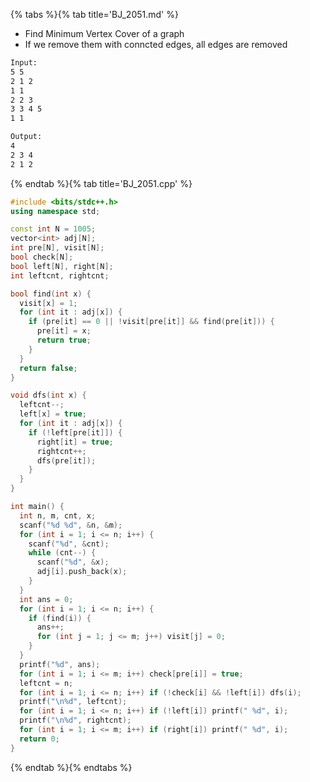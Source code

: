 {% tabs %}{% tab title='BJ_2051.md' %}

* Find Minimum Vertex Cover of a graph
* If we remove them with conncted edges, all edges are removed

```txt
Input:
5 5
2 1 2
1 1
2 2 3
3 3 4 5
1 1

Output:
4
2 3 4
2 1 2
```

{% endtab %}{% tab title='BJ_2051.cpp' %}

```cpp
#include <bits/stdc++.h>
using namespace std;

const int N = 1005;
vector<int> adj[N];
int pre[N], visit[N];
bool check[N];
bool left[N], right[N];
int leftcnt, rightcnt;

bool find(int x) {
  visit[x] = 1;
  for (int it : adj[x]) {
    if (pre[it] == 0 || !visit[pre[it]] && find(pre[it])) {
      pre[it] = x;
      return true;
    }
  }
  return false;
}

void dfs(int x) {
  leftcnt--;
  left[x] = true;
  for (int it : adj[x]) {
    if (!left[pre[it]]) {
      right[it] = true;
      rightcnt++;
      dfs(pre[it]);
    }
  }
}

int main() {
  int n, m, cnt, x;
  scanf("%d %d", &n, &m);
  for (int i = 1; i <= n; i++) {
    scanf("%d", &cnt);
    while (cnt--) {
      scanf("%d", &x);
      adj[i].push_back(x);
    }
  }
  int ans = 0;
  for (int i = 1; i <= n; i++) {
    if (find(i)) {
      ans++;
      for (int j = 1; j <= m; j++) visit[j] = 0;
    }
  }
  printf("%d", ans);
  for (int i = 1; i <= m; i++) check[pre[i]] = true;
  leftcnt = n;
  for (int i = 1; i <= n; i++) if (!check[i] && !left[i]) dfs(i);
  printf("\n%d", leftcnt);
  for (int i = 1; i <= n; i++) if (!left[i]) printf(" %d", i);
  printf("\n%d", rightcnt);
  for (int i = 1; i <= m; i++) if (right[i]) printf(" %d", i);
  return 0;
}
```

{% endtab %}{% endtabs %}
